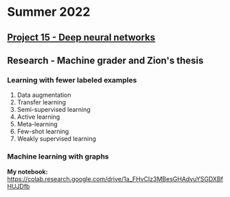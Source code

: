 # Summer 2022

## [Project 15 - Deep neural networks](https://github.com/yangzeyu8/Summer-2022/blob/main/Project%2015%20-%20Deep%20neural%20networks/README.md)

## Research - Machine grader and Zion's thesis

### Learning with fewer labeled examples

1) Data augmentation
2) Transfer learning
3) Semi-supervised learning
4) Active learning
5) Meta-learning
6) Few-shot learning
7) Weakly supervised learning

### Machine learning with graphs

**My notebook:** https://colab.research.google.com/drive/1a_FHvCIz3MBesGHAdvuYSGDXBfHUJDfb

